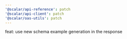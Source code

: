 ```yaml
---
'@scalar/api-reference': patch
'@scalar/api-client': patch
'@scalar/oas-utils': patch
---
```


feat: use new schema example generation in the response
